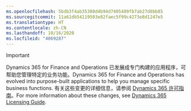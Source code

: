 ```yaml
---
ms.openlocfilehash: 5bdb3f4ab35380d4b94d7405489fb7ab27d8bb85
ms.sourcegitcommit: 11a61db54119503e82faec5f99c4273e8d1247e5
ms.translationtype: HT
ms.contentlocale: zh-CN
ms.lasthandoff: 10/16/2020
ms.locfileid: "4069287"
---
```

> [!IMPORTANT]
> <span data-ttu-id="531b9-101">Dynamics 365 for Finance and Operations 已发展成专门构建的应用程序，可帮助您管理特定的业务功能。</span><span class="sxs-lookup"><span data-stu-id="531b9-101">Dynamics 365 for Finance and Operations has evolved into purpose-built applications to help you manage specific business functions.</span></span> <span data-ttu-id="531b9-102">有关这些变更的详细信息，请参阅 [Dynamics 365 许可指南](https://mbs.microsoft.com/Files/public/365/Dynamics365LicensingGuide.pdf)。</span><span class="sxs-lookup"><span data-stu-id="531b9-102">For more information about these changes, see [Dynamics 365 Licensing Guide](https://mbs.microsoft.com/Files/public/365/Dynamics365LicensingGuide.pdf).</span></span>
 
